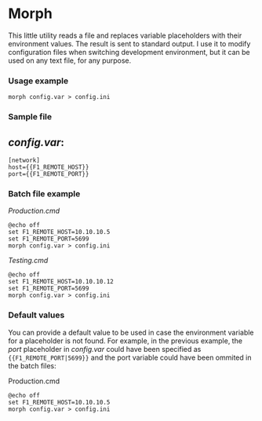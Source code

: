 # Morph

This little utility reads a file and replaces variable placeholders
with their environment values. The result is sent to standard output.
I use it to modify configuration files when switching development
environment, but it can be used on any text file, for any purpose.

### Usage example

    morph config.var > config.ini

### Sample file 

*config.var*:
-------------

    [network]
    host={{F1_REMOTE_HOST}}
    port={{F1_REMOTE_PORT}}

### Batch file example

*Production.cmd*

    @echo off
    set F1_REMOTE_HOST=10.10.10.5
    set F1_REMOTE_PORT=5699
    morph config.var > config.ini

*Testing.cmd*

    @echo off
    set F1_REMOTE_HOST=10.10.10.12
    set F1_REMOTE_PORT=5699
    morph config.var > config.ini

### Default values

You can provide a default value to be used in case the environment
variable for a placeholder is not found. For example, in the previous
example, the *port* placeholder in *config.var* could have been
specified as `{{F1_REMOTE_PORT|5699}}` and the port variable could
have been ommited in the batch files:

Production.cmd

    @echo off
    set F1_REMOTE_HOST=10.10.10.5
    morph config.var > config.ini
